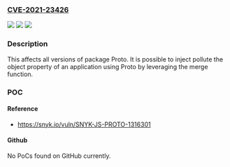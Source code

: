### [CVE-2021-23426](https://cve.mitre.org/cgi-bin/cvename.cgi?name=CVE-2021-23426)
![](https://img.shields.io/static/v1?label=Product&message=Proto&color=blue)
![](https://img.shields.io/static/v1?label=Version&message=%3E%3D%200%20&color=brighgreen)
![](https://img.shields.io/static/v1?label=Vulnerability&message=Prototype%20Pollution&color=brighgreen)

### Description

This affects all versions of package Proto. It is possible to inject pollute the object property of an application using Proto by leveraging the merge function.

### POC

#### Reference
- https://snyk.io/vuln/SNYK-JS-PROTO-1316301

#### Github
No PoCs found on GitHub currently.

